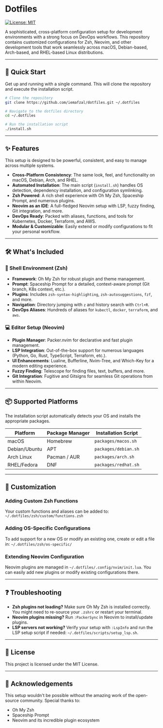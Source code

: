 # Dotfiles

[![License: MIT](https://img.shields.io/badge/License-MIT-yellow.svg)](https://opensource.org/licenses/MIT)

A sophisticated, cross-platform configuration setup for development environments with a strong focus on DevOps workflows. This repository contains customized configurations for Zsh, Neovim, and other development tools that work seamlessly across macOS, Debian-based, Arch-based, and RHEL-based Linux distributions.

---

## 🚀 Quick Start

Get up and running with a single command. This will clone the repository and execute the installation script.

```bash
# Clone the repository
git clone https://github.com/iemafzal/dotfiles.git ~/.dotfiles

# Navigate to the dotfiles directory
cd ~/.dotfiles

# Run the installation script
./install.sh
```

---

## ✨ Features

This setup is designed to be powerful, consistent, and easy to manage across multiple systems.

- **Cross-Platform Consistency**: The same look, feel, and functionality on macOS, Debian, Arch, and RHEL.
- **Automated Installation**: The main script (`install.sh`) handles OS detection, dependency installation, and configuration symlinking.
- **Zsh Powered**: A rich shell experience with Oh My Zsh, Spaceship Prompt, and numerous plugins.
- **Neovim as an IDE**: A full-fledged Neovim setup with LSP, fuzzy finding, Git integration, and more.
- **DevOps Ready**: Packed with aliases, functions, and tools for Kubernetes, Docker, Terraform, and AWS.
- **Modular & Customizable**: Easily extend or modify configurations to fit your personal workflow.

---

## 🛠️ What's Included

### 🐚 Shell Environment (Zsh)

- **Framework**: Oh My Zsh for robust plugin and theme management.
- **Prompt**: Spaceship Prompt for a detailed, context-aware prompt (Git branch, K8s context, etc.).
- **Plugins**: Includes `zsh-syntax-highlighting`, `zsh-autosuggestions`, `fzf`, and more.
- **Navigation**: Directory jumping with `z` and history search with `Ctrl+R`.
- **DevOps Aliases**: Hundreds of aliases for `kubectl`, `docker`, `terraform`, and `aws`.

### 💻 Editor Setup (Neovim)

- **Plugin Manager**: Packer.nvim for declarative and fast plugin management.
- **LSP Integration**: Out-of-the-box support for numerous languages (Python, Go, Rust, TypeScript, Terraform, etc.).
- **UI Enhancements**: Lualine, Bufferline, Nvim-Tree, and Which-Key for a modern editing experience.
- **Fuzzy Finding**: Telescope for finding files, text, buffers, and more.
- **Git Integration**: Fugitive and Gitsigns for seamless Git operations from within Neovim.

---

## 📦 Supported Platforms

The installation script automatically detects your OS and installs the appropriate packages.

| Platform      | Package Manager | Installation Script          |
|---------------|-----------------|------------------------------|
| macOS         | Homebrew        | `packages/macos.sh`          |
| Debian/Ubuntu | APT             | `packages/debian.sh`         |
| Arch Linux    | Pacman / AUR    | `packages/arch.sh`           |
| RHEL/Fedora   | DNF             | `packages/redhat.sh`         |

---

## 🔧 Customization

### Adding Custom Zsh Functions

Your custom functions and aliases can be added to:
`~/.dotfiles/zsh/custom/functions.zsh`

### Adding OS-Specific Configurations

To add support for a new OS or modify an existing one, create or edit a file in:
`~/.dotfiles/zsh/os-specific/`

### Extending Neovim Configuration

Neovim plugins are managed in `~/.dotfiles/.config/nvim/init.lua`. You can easily add new plugins or modify existing configurations there.

---

## ❓ Troubleshooting

- **Zsh plugins not loading?** Make sure Oh My Zsh is installed correctly. You might need to re-source your `.zshrc` or restart your terminal.
- **Neovim plugins missing?** Run `:PackerSync` in Neovim to install/update plugins.
- **LSP servers not working?** Verify your setup with `:LspInfo` and run the LSP setup script if needed: `~/.dotfiles/scripts/setup_lsp.sh`.

---

## 📜 License

This project is licensed under the MIT License.

---

## 🙏 Acknowledgements

This setup wouldn't be possible without the amazing work of the open-source community. Special thanks to:
- Oh My Zsh
- Spaceship Prompt
- Neovim and its incredible plugin ecosystem

